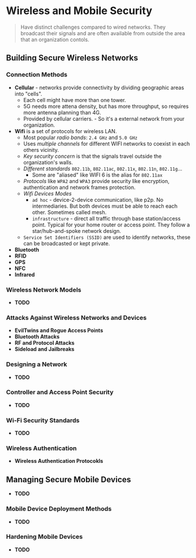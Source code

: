 # Wireless and Mobile Security
> Have distinct challenges compared to wired networks.
> They broadcast their signals and are often available from outside the area that an organization contols.

## Building Secure Wireless Networks

### Connection Methods
* **Cellular** - networks provide connectivity by dividing geographic areas into "cells".
  * Each cell might have more than one tower.
  * 5G needs more attena density, but has more throughput, so requires more antenna planning than 4G.
  * Provided by cellular carriers. - So it's a external network from your organization.
* **Wifi** is a set of protocols for wireless LAN.
  * Most popular *radio bands*: `2.4 GHz` and `5.0 GHz`
  * Uses *multiple channels* for different WIFI networks to coexist in each others vicinity.
  * *Key security concern* is that the signals travel outside the organization's walls.
  * *Different standards* `802.11b`, `802.11ac`, `802.11x`, `802.11n`, `802.11g`...
    * Some are "aliased" like WIFI 6 is the alias for `802.11ax`
  * *Protocols* like `WPA2` and `WPA3` provide security like encryption, authentication and network frames protection.
  * *Wifi Devices Modes*
    * `ad hoc` - device-2-device communication, like p2p. No intermediaries. But both devices must be able to reach each other. Sometimes called mesh.
    * `infrastructure` - direct all traffic through base station/access point. Typical for your home router or access point. They follow a star/hub-and-spoke network design.
  * `Service Set Identifiers (SSID)` are used to identify networks, these can be broadcasted or kept private.
* **Bluetooth**
* **RFID**
* **GPS**
* **NFC**
* **Infrared**

### Wireless Network Models
* **TODO**

### Attacks Against Wireless Networks and Devices
* **EvilTwins and Rogue Access Points**
* **Bluetooth Attacks**
* **RF and Protocol Attacks**
* **Sideload and Jailbreaks**

### Designing a Network
* **TODO**

### Controller and Access Point Security
* **TODO**

### Wi-Fi Security Standards
* **TODO**

### Wireless Authentication
* **Wireless Authentication Protocokls**

## Managing Secure Mobile Devices
* **TODO**

### Mobile Device Deployment Methods
* **TODO**

### Hardening Mobile Devices
* **TODO**
